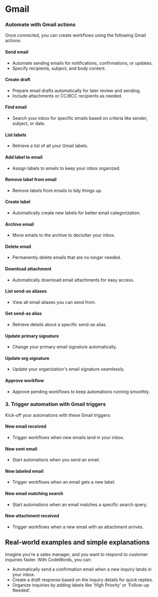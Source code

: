 # Gmail

### Automate with Gmail actions

Once connected, you can create workflows using the following Gmail actions:

#### Send email

* Automate sending emails for notifications, confirmations, or updates.
* Specify recipients, subject, and body content.

#### Create draft

* Prepare email drafts automatically for later review and sending.
* Include attachments or CC/BCC recipients as needed.

#### Find email

* Search your inbox for specific emails based on criteria like sender, subject, or date.

#### List labels

* Retrieve a list of all your Gmail labels.

#### Add label to email

* Assign labels to emails to keep your inbox organized.

#### Remove label from email

* Remove labels from emails to tidy things up.

#### Create label

* Automatically create new labels for better email categorization.

#### Archive email

* Move emails to the archive to declutter your inbox.

#### Delete email

* Permanently delete emails that are no longer needed.

#### Download attachment

* Automatically download email attachments for easy access.

#### List send-as aliases

* View all email aliases you can send from.

#### Get send-as alias

* Retrieve details about a specific send-as alias.

#### Update primary signature

* Change your primary email signature automatically.

#### Update org signature

* Update your organization's email signature seamlessly.

#### Approve workflow

* Approve pending workflows to keep automations running smoothly.

### 3. Trigger automation with Gmail triggers

Kick-off your automations with these Gmail triggers:

#### New email received

* Trigger workflows when new emails land in your inbox.

#### New sent email

* Start automations when you send an email.

#### New labeled email

* Trigger workflows when an email gets a new label.

#### New email matching search

* Start automations when an email matches a specific search query.

#### New attachment received

* Trigger workflows when a new email with an attachment arrives.

## Real-world examples and simple explanations

Imagine you're a sales manager, and you want to respond to customer inquiries faster. With CodeWords, you can:

* Automatically send a confirmation email when a new inquiry lands in your inbox.
* Create a draft response based on the inquiry details for quick replies.
* Organize inquiries by adding labels like 'High Priority' or 'Follow-up Needed'.
